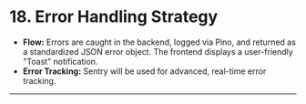 # 18\. Error Handling Strategy

  * **Flow:** Errors are caught in the backend, logged via Pino, and returned as a standardized JSON error object. The frontend displays a user-friendly "Toast" notification.
  * **Error Tracking:** Sentry will be used for advanced, real-time error tracking.

-----
